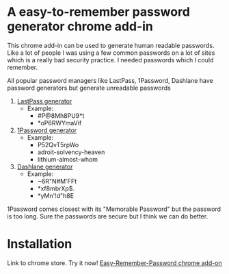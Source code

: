# A easy-to-remember password generator chrome add-in
This chrome add-in can be used to generate human readable passwords. Like a lot of people I was using a few common passwords on a lot of sites which is a really bad security practice. I needed passwords which I could remember.

All popular password managers like LastPass, 1Password, Dashlane have password generators but generate unreadable passwords

 1. [LastPass generator](https://www.lastpass.com/password-generator)
	 - Example: 
		 - #P@8Mh8PU9*t
		 - *oP6RWYmaVif  	
 2. [1Password generator](https://1password.com/password-generator/)
	 - Example:
		 - P52QvT5rpWo
		 - adroit-solvency-heaven 
		 - lithium-almost-whom
 3. [Dashlane generator](https://www.dashlane.com/features/password-generator)
	 - Example:
		 - ~6R"N#M'FFt 
		 - *xf8mbrXp$.
		 - *yMn'!d"h8E

1Password comes closest with its "Memorable Password" but the password is too long. Sure the passwords are secure but I think we can do better. 

# Installation
Link to chrome store. Try it now!
[Easy-Remember-Password chrome add-on](https://chrome.google.com/webstore/detail/easy-to-remember-password/ghjkkmcnhfbkboghadcdemdkapnfiddp?hl=en)


<!--stackedit_data:
eyJoaXN0b3J5IjpbLTE4MjAzOTksMTA4NTU4MDgyNywyMDcxMT
k1MTA2LDg5MzMyODExNSwxODUwNjk0MDk4LC0zODE3ODI5OTAs
MTkxOTg1OTc1MywtMjA5MzY0NDQ1OF19
-->